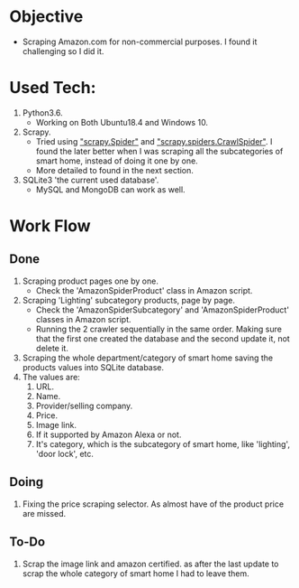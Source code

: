 # Objective
- Scraping Amazon.com for non-commercial purposes. I found it challenging so I did it.

# Used Tech:
1. Python3.6.
    * Working on Both Ubuntu18.4 and Windows 10.
2. Scrapy.
    * Tried using  ["scrapy.Spider"](https://docs.scrapy.org/en/latest/topics/spiders.html) and ["scrapy.spiders.CrawlSpider"](https://docs.scrapy.org/en/latest/topics/spiders.html#crawlspider). I found the later better when I was scraping all the subcategories of smart home, instead of doing it one by one.
    * More detailed to found in the next section.
3. SQLite3 'the current used database'. 
    * MySQL and MongoDB can work as well.

# Work Flow
## Done
1. Scraping product pages one by one.
    * Check the 'AmazonSpiderProduct' class in Amazon script.
2. Scraping 'Lighting' subcategory products, page by page.
    * Check the 'AmazonSpiderSubcategory' and 'AmazonSpiderProduct' classes in Amazon script.
    * Running the 2 crawler sequentially in the same order. Making sure that the first one created the database and the second update it, not delete it.
3. Scraping the whole department/category of smart home saving the products values into SQLite database. 
4. The values are:
    1. URL.
    2. Name.
    3. Provider/selling company.
    4. Price.
    5. Image link.
    6. If it supported by Amazon Alexa or not.
    7. It's category, which is the subcategory of smart home, like 'lighting', 'door lock', etc.
## Doing
1. Fixing the price scraping selector. As almost have of the product price are missed.
## To-Do
1. Scrap the image link and amazon certified. as after the last update to scrap the whole category of smart home I had to leave them.